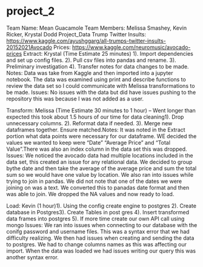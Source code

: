 # project_2
Team Name: Mean Guacamole Team Members: Melissa Smashey, Kevin Ricker, Krystal Dodd
Project_Data Trump Twitter Insults: https://www.kaggle.com/ayushggarg/all-trumps-twitter-insults-20152021Avocado Prices: https://www.kaggle.com/neuromusic/avocado-prices
Extract: Krystal (Time Estimate 25 minutes)
1). Import dependencies and set up config files. 2). Pull csv files into pandas and rename. 3).  Preliminary investigation 4). Transfer notes for data changes to be made. Notes: Data was take from Kaggle and then imported into a jupyter notebook. The data was examined using print and describe functions to review the data set so I could communicate with Melissa transformations to be made. 
  Issues:  No issues with the data but did have issues pushing to the repository this was because I was not added as a user. 
  
  Transform:  Melissa (Time Estimate 30 minutes to 1 hour) – Went longer than expected this took about 1.5 hours of our time for data cleaning1). Drop unnecessary columns. 2). Reformat data if needed. 3). Merge new dataframes together. Ensure matched.Notes: It was noted in the Extract portion what data points were necessary for our dataframe. WE decided the values we wanted to keep were “Date” “Average Price” and “Total Value”.There was also an index column in the data set this was dropped.
    Issues:  We noticed the avocado data had multiple locations included in the data set, this created an issue for any relational data. We decided to group bythe date and then take the average of the average price and sum the total sum so we would have one value by location. We also ran into issues while 
trying to join in pandas. We did not note that one of the dates we were joining on was a text.  We converted this to panadas date format and then was able to join. We dropped the NA values and now ready to load. 

Load: Kevin (1 hour)1). Using the config create engine to postgres 2). Create database in Postgres3). Create Tables in post gres 4). Insert transformed data frames into postgres 5). If more time create our own API call using mongo 
  Issues: We ran into issues when connecting to our database with the conifg password and username files. This was a syntax error that we had difficulty realizing. We then had issues when creating and sending the data to postgres. We had to change columns names as this was affecting our import. When the data was loaded we had issues writing our query this was another syntax error. 
